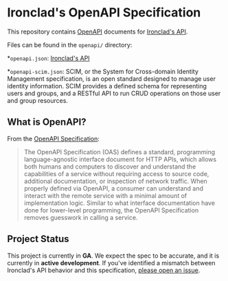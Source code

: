 # Ironclad's OpenAPI Specification

This repository contains [OpenAPI](https://www.openapis.org/) documents for [Ironclad's API](https://developer.ironcladapp.com/reference/getting-started-api).

Files can be found in the `openapi/` directory:

*`openapi.json`: [Ironclad's API](https://developer.ironcladapp.com/reference/getting-started-api)

*`openapi-scim.json`: SCIM, or the System for Cross-domain Identity Management specification, is an open standard designed to manage user identity information. SCIM provides a defined schema for representing users and groups, and a RESTful API to run CRUD operations on those user and group resources.

## What is OpenAPI?

From the [OpenAPI Specification](https://github.com/OAI/OpenAPI-Specification):

> The OpenAPI Specification (OAS) defines a standard, programming language-agnostic interface document for HTTP APIs, which allows both humans and computers to discover and understand the capabilities of a service without requiring access to source code, additional documentation, or inspection of network traffic. When properly defined via OpenAPI, a consumer can understand and interact with the remote service with a minimal amount of implementation logic. Similar to what interface documentation have done for lower-level programming, the OpenAPI Specification removes guesswork in calling a service.

## Project Status

This project is currently in **GA**. We expect the spec to be accurate, and it is currently in **active development**. If you've identified a mismatch between Ironclad's API behavior and this specification, [please open an issue](https://github.com/Ironclad/openapi/issues/new).
